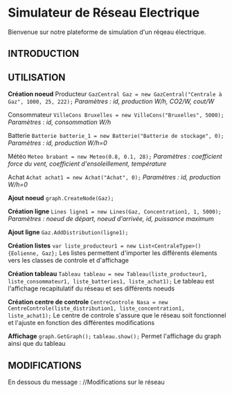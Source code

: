 # Simulateur de Réseau Electrique
Bienvenue sur notre plateforme de simulation d'un réqeau électrique.


## INTRODUCTION




## UTILISATION

**Création noeud**
Producteur
`GazCentral Gaz = new GazCentral("Centrale à Gaz", 1000, 25, 222);`
*Paramètres : id, production W/h, CO2/W, cout/W*

Consommateur
`VilleCons Bruxelles = new VilleCons("Bruxelles", 5000);`
*Paramètres : id, consommation W/h*

Batterie
`Batterie batterie_1 = new Batterie("Batterie de stockage", 0);`
*Paramètres : id, production W/h=0*

Météo
`Meteo brabant = new Meteo(0.8, 0.1, 28);`
*Paramètres : coefficient force du vent, coefficient d'ensoleillement, température*

Achat
`Achat achat1 = new Achat("Achat", 0);`
*Paramètres : id, production W/h=0*


**Ajout noeud**
`graph.CreateNode(Gaz);`


**Création ligne**
`Lines ligne1 = new Lines(Gaz, Concentration1, 1, 5000);`
*Paramètres : noeud de départ, noeud d'arrivée, id, puissance maximum*


**Ajout ligne**
`Gaz.AddDistribution(ligne1);`


**Création listes**
`var liste_producteur1 = new List<CentraleType>(){Eolienne, Gaz};`
Les listes permettent d'importer les différents élements vers les classes de controle et d'affichage


**Création tableau**
`Tableau tableau = new Tableau(liste_producteur1, liste_consommateur1, liste_batteries1, liste_achat1);`
Le tableau est l'affichage recapitulatif du réseau et ses différents noeuds


**Création centre de controle**
`CentreControle Nasa = new CentreControle(liste_distribution1, liste_concentration1, liste_achat1);`
Le centre de controle s'assure que le réseau soit fonctionnel et l'ajuste en fonction des différentes modifications


**Affichage**
`graph.GetGraph();`
`tableau.show();`
Permet l'affichage du graph ainsi que du tableau


## MODIFICATIONS

En dessous du message : //Modifications sur le réseau

